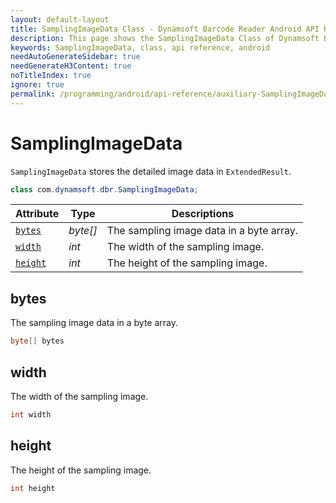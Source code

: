 ```yaml
---
layout: default-layout
title: SamplingImageData Class - Dynamsoft Barcode Reader Android API Reference
description: This page shows the SamplingImageData Class of Dynamsoft Barcode Reader for Android SDK.
keywords: SamplingImageData, class, api reference, android
needAutoGenerateSidebar: true
needGenerateH3Content: true
noTitleIndex: true
ignore: true
permalink: /programming/android/api-reference/auxiliary-SamplingImageData.html
---
```



# SamplingImageData

`SamplingImageData` stores the detailed image data in `ExtendedResult`.

```java
class com.dynamsoft.dbr.SamplingImageData;
```

| Attribute | Type | Descriptions |
|---------- | ---- | ------------ |
| [`bytes`](#bytes) | *byte\[\]* | The sampling image data in a byte array. |
| [`width`](#width) | *int* | The width of the sampling image. |
| [`height`](#height) | *int* | The height of the sampling image. |

## bytes

The sampling image data in a byte array.

```java
byte[] bytes
```

## width

The width of the sampling image.

```java
int width
```

## height

The height of the sampling image.

```java
int height
```
